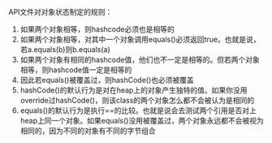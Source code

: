 API文件对对象状态制定的规则：

1. 如果两个对象相等，则hashcode必须也是相等的
2. 如果两个对象相等，对其中一个对象调用equals()必须返回true。也就是说，若a.equals(b)则b.equals(a)
3. 如果两个对象有相同的hashcode值，他们也不一定是相等的。但若两个对象相等，则hashcode值一定是相等的
4. 因此若equals()被覆盖过，则hashCode()也必须被覆盖
5. hashCode()的默认行为是对在heap上的对象产生独特的值。如果你没用override过hashCode()，则该class的两个对象怎么都不会被认为是相同的
6. equals()的默认行为是执行==的比较。也就是说会去测试两个引用是否对上heap上同一个对象。如果equals()没用被覆盖过，两个对象永远都不会被视为相同的，因为不同的对象有不同的字节组合
